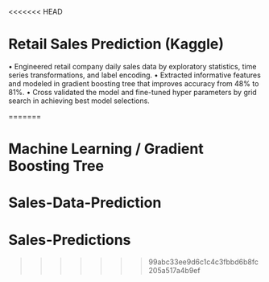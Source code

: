 <<<<<<< HEAD
# Retail Sales Prediction (Kaggle)

• Engineered retail company daily sales data by exploratory statistics, time series transformations, and label encoding.
• Extracted informative features and modeled in gradient boosting tree that improves accuracy from 48% to 81%.
• Cross validated the model and fine-tuned hyper parameters by grid search in achieving best model selections.


=======
# Machine Learning / Gradient Boosting Tree
# Sales-Data-Prediction
# Sales-Predictions
>>>>>>> 99abc33ee9d6c1c4c3fbbd6b8fc205a517a4b9ef
